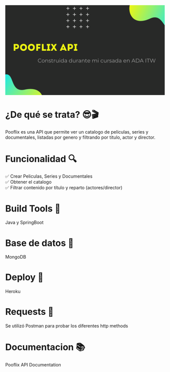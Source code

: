 <div style="width: 100%">
<img src="https://github.com/iararoldan99/Pooflix-API/blob/master/src/main/resources/img/pooflix%20api.png?raw=true"/>
  </div>

# ¿De qué se trata? 😎🎬
Pooflix es una API que permite ver un catalogo de peliculas, series y documentales, listadas por genero y filtrando por titulo, actor y director.

# Funcionalidad 🔍

✅ Crear Peliculas, Series y Documentales <br>
✅ Obtener el catalogo <br>
✅ Filtrar contenido por título y reparto (actores/director) <br>

# Build Tools 🔧  
Java y SpringBoot

# Base de datos 💾
MongoDB

# Deploy 🚀
Heroku

# Requests  📡 
Se utilizó Postman para probar los diferentes http methods 

# Documentacion 📚

Pooflix API Documentation 



